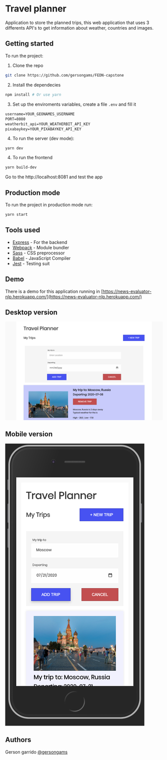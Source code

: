 # Travel planner

Application to store the planned trips, this web application that uses 3 differents API's to get information about weather, countries and images.

## Getting started

To run the project:

1. Clone the repo

```sh
git clone https://github.com/gersongams/FEDN-capstone
```

2. Install the dependecies

```sh
npm install # Or use yarn
```

3. Set up the enviroments variables, create a file `.env` and fill it

```.env
username=YOUR_GEONAMES_USERNAME
PORT=8080
weatherbit_api=YOUR_WEATHERBIT_API_KEY
pixabaykey=YOUR_PIXABAYKEY_API_KEY
```

4. To run the server (dev mode):

```sh
yarn dev
```

4. To run the frontend

```sh
yarn build-dev
```

Go to the http://localhost:8081 and test the app

## Production mode

To run the project in production mode run:

```sh
yarn start
```

## Tools used

- [Express](https://expressjs.com/) - For the backend
- [Webpack](https://webpack.js.org/) - Module bundler
- [Sass](https://sass-lang.com/) - CSS preprocessor
- [Babel](https://babeljs.io/) - JavaScript Compiler
- [Jest](https://jestjs.io/) - Testing suit

## Demo

There is a demo for this application running in [https://news-evaluator-nlp.herokuapp.com/](https://news-evaluator-nlp.herokuapp.com/)

## Desktop version

![app](docs/desktop.png)

## Mobile version

![app](docs/mobile.png)

## Authors

Gerson garrido [@gersongams](https://github.com/gersongams/)
